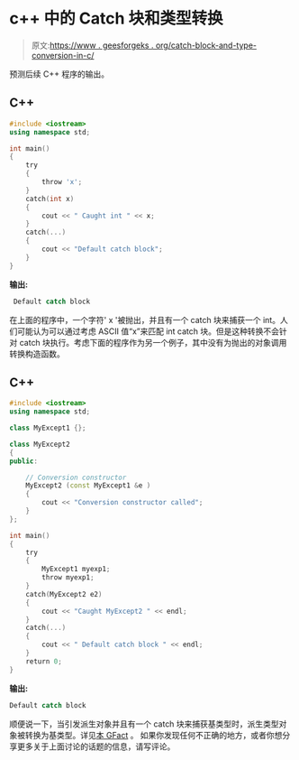 # c++ 中的 Catch 块和类型转换

> 原文:[https://www . geesforgeks . org/catch-block-and-type-conversion-in-c/](https://www.geeksforgeeks.org/catch-block-and-type-conversion-in-c/)

预测后续 C++ 程序的输出。

## C++

```cpp
#include <iostream>
using namespace std;

int main()
{
    try
    {
        throw 'x';
    }
    catch(int x)
    {
        cout << " Caught int " << x;
    }
    catch(...)
    {
        cout << "Default catch block";
    }
}
```

**输出:**

```cpp
 Default catch block
```

在上面的程序中，一个字符' x '被抛出，并且有一个 catch 块来捕获一个 int。人们可能认为可以通过考虑 ASCII 值“x”来匹配 int catch 块。但是这种转换不会针对 catch 块执行。考虑下面的程序作为另一个例子，其中没有为抛出的对象调用转换构造函数。

## C++

```cpp
#include <iostream>
using namespace std;

class MyExcept1 {};

class MyExcept2
{
public:

    // Conversion constructor
    MyExcept2 (const MyExcept1 &e )
    {
        cout << "Conversion constructor called";
    }
};

int main()
{
    try
    {
        MyExcept1 myexp1;
        throw myexp1;
    }
    catch(MyExcept2 e2)
    {
        cout << "Caught MyExcept2 " << endl;
    }
    catch(...)
    {
        cout << " Default catch block " << endl;
    }
    return 0;
}
```

**输出:**

```cpp
Default catch block
```

顺便说一下，当引发派生对象并且有一个 catch 块来捕获基类型时，派生类型对象被转换为基类型。详见[本 GFact](https://www.geeksforgeeks.org/g-fact-60/) 。
如果你发现任何不正确的地方，或者你想分享更多关于上面讨论的话题的信息，请写评论。